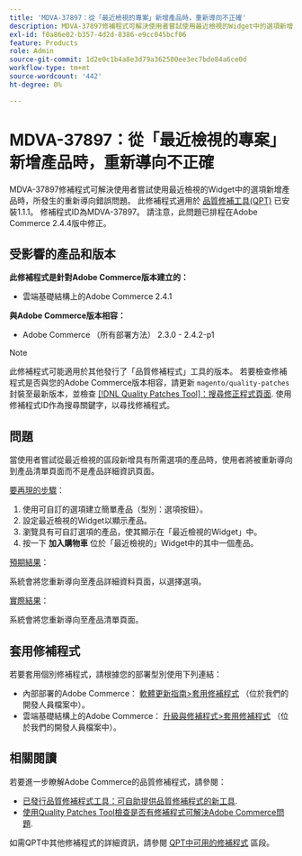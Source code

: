 ```yaml
---
title: 'MDVA-37897：從「最近檢視的專案」新增產品時，重新導向不正確'
description: MDVA-37897修補程式可解決使用者嘗試使用最近檢視的Widget中的選項新增產品時，所發生的重新導向錯誤問題。 安裝[Quality Patches Tool (QPT)](/help/announcements/adobe-commerce-announcements/magento-quality-patches-released-new-tool-to-self-serve-quality-patches.md) 1.1.1後，即可使用此修補程式。 修補程式ID為MDVA-37897。 請注意，此問題已排程在Adobe Commerce 2.4.4版中修正。
exl-id: f0a86e02-b357-4d2d-8386-e9cc045bcf06
feature: Products
role: Admin
source-git-commit: 1d2e0c1b4a8e3d79a362500ee3ec7bde84a6ce0d
workflow-type: tm+mt
source-wordcount: '442'
ht-degree: 0%

---
```


# MDVA-37897：從「最近檢視的專案」新增產品時，重新導向不正確

MDVA-37897修補程式可解決使用者嘗試使用最近檢視的Widget中的選項新增產品時，所發生的重新導向錯誤問題。 此修補程式適用於 [品質修補工具(QPT)](/help/announcements/adobe-commerce-announcements/magento-quality-patches-released-new-tool-to-self-serve-quality-patches.md) 已安裝1.1.1。 修補程式ID為MDVA-37897。 請注意，此問題已排程在Adobe Commerce 2.4.4版中修正。

## 受影響的產品和版本

**此修補程式是針對Adobe Commerce版本建立的：**

* 雲端基礎結構上的Adobe Commerce 2.4.1

**與Adobe Commerce版本相容：**

* Adobe Commerce （所有部署方法） 2.3.0 - 2.4.2-p1

>[!NOTE]
>
>此修補程式可能適用於其他發行了「品質修補程式」工具的版本。 若要檢查修補程式是否與您的Adobe Commerce版本相容，請更新 `magento/quality-patches` 封裝至最新版本，並檢查 [[!DNL Quality Patches Tool]：搜尋修正程式頁面](https://devdocs.magento.com/quality-patches/tool.html#patch-grid). 使用修補程式ID作為搜尋關鍵字，以尋找修補程式。

## 問題

當使用者嘗試從最近檢視的區段新增具有所需選項的產品時，使用者將被重新導向到產品清單頁面而不是產品詳細資訊頁面。

<u>要再現的步驟</u>：

1. 使用可自訂的選項建立簡單產品（型別：選項按鈕）。
1. 設定最近檢視的Widget以顯示產品。
1. 瀏覽具有可自訂選項的產品，使其顯示在「最近檢視的Widget」中。
1. 按一下 **加入購物車** 位於「最近檢視的」Widget中的其中一個產品。

<u>預期結果</u>：

系統會將您重新導向至產品詳細資料頁面，以選擇選項。

<u>實際結果</u>：

系統會將您重新導向至產品清單頁面。

## 套用修補程式

若要套用個別修補程式，請根據您的部署型別使用下列連結：

* 內部部署的Adobe Commerce： [軟體更新指南>套用修補程式](https://devdocs.magento.com/guides/v2.4/comp-mgr/patching/mqp.html) （位於我們的開發人員檔案中）。
* 雲端基礎結構上的Adobe Commerce： [升級與修補程式>套用修補程式](https://devdocs.magento.com/cloud/project/project-patch.html) （位於我們的開發人員檔案中）。

## 相關閱讀

若要進一步瞭解Adobe Commerce的品質修補程式，請參閱：

* [已發行品質修補程式工具：可自助提供品質修補程式的新工具](/help/announcements/adobe-commerce-announcements/magento-quality-patches-released-new-tool-to-self-serve-quality-patches.md).
* [使用Quality Patches Tool檢查是否有修補程式可解決Adobe Commerce問題](/help/support-tools/patches-available-in-qpt-tool/check-patch-for-magento-issue-with-magento-quality-patches.md).

如需QPT中其他修補程式的詳細資訊，請參閱 [QPT中可用的修補程式](https://support.magento.com/hc/en-us/sections/360010506631-Patches-available-in-QPT-tool-) 區段。
